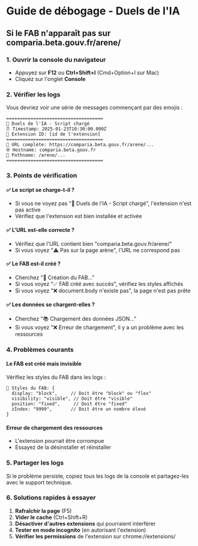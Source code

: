 # Guide de débogage - Duels de l'IA

## Si le FAB n'apparaît pas sur comparia.beta.gouv.fr/arene/

### 1. Ouvrir la console du navigateur
- Appuyez sur **F12** ou **Ctrl+Shift+I** (Cmd+Option+I sur Mac)
- Cliquez sur l'onglet **Console**

### 2. Vérifier les logs
Vous devriez voir une série de messages commençant par des emojis :

```
====================================
🎯 Duels de l'IA - Script chargé
⏰ Timestamp: 2025-01-23T10:30:00.000Z
🔧 Extension ID: [id de l'extension]
====================================
📍 URL complète: https://comparia.beta.gouv.fr/arene/...
🌐 Hostname: comparia.beta.gouv.fr
📄 Pathname: /arene/...
====================================
```

### 3. Points de vérification

#### ✅ Le script se charge-t-il ?
- Si vous ne voyez pas "🎯 Duels de l'IA - Script chargé", l'extension n'est pas active
- Vérifiez que l'extension est bien installée et activée

#### ✅ L'URL est-elle correcte ?
- Vérifiez que l'URL contient bien "comparia.beta.gouv.fr/arene/"
- Si vous voyez "⚠️ Pas sur la page arène", l'URL ne correspond pas

#### ✅ Le FAB est-il créé ?
- Cherchez "🔨 Création du FAB..."
- Si vous voyez "✅ FAB créé avec succès", vérifiez les styles affichés
- Si vous voyez "❌ document.body n'existe pas", la page n'est pas prête

#### ✅ Les données se chargent-elles ?
- Cherchez "📚 Chargement des données JSON..."
- Si vous voyez "❌ Erreur de chargement", il y a un problème avec les ressources

### 4. Problèmes courants

#### Le FAB est créé mais invisible
Vérifiez les styles du FAB dans les logs :
```
🎨 Styles du FAB: {
  display: "block",     // Doit être "block" ou "flex"
  visibility: "visible", // Doit être "visible"
  position: "fixed",     // Doit être "fixed"
  zIndex: "9999",       // Doit être un nombre élevé
}
```

#### Erreur de chargement des ressources
- L'extension pourrait être corrompue
- Essayez de la désinstaller et réinstaller

### 5. Partager les logs
Si le problème persiste, copiez tous les logs de la console et partagez-les avec le support technique.

### 6. Solutions rapides à essayer

1. **Rafraîchir la page** (F5)
2. **Vider le cache** (Ctrl+Shift+R)
3. **Désactiver d'autres extensions** qui pourraient interférer
4. **Tester en mode incognito** (en autorisant l'extension)
5. **Vérifier les permissions** de l'extension sur chrome://extensions/